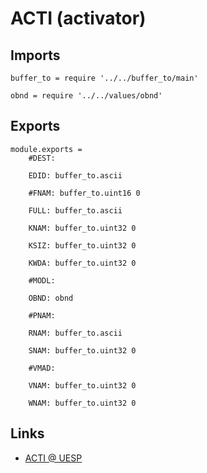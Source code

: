 # ACTI (activator)

## Imports

	buffer_to = require '../../buffer_to/main'

	obnd = require '../../values/obnd'


## Exports

	module.exports =
		#DEST:

		EDID: buffer_to.ascii

		#FNAM: buffer_to.uint16 0

		FULL: buffer_to.ascii

		KNAM: buffer_to.uint32 0

		KSIZ: buffer_to.uint32 0

		KWDA: buffer_to.uint32 0

		#MODL:

		OBND: obnd

		#PNAM:

		RNAM: buffer_to.ascii

		SNAM: buffer_to.uint32 0

		#VMAD:

		VNAM: buffer_to.uint32 0

		WNAM: buffer_to.uint32 0


## Links

- [ACTI @ UESP](http://www.uesp.net/wiki/Tes5Mod:Mod_File_Format/ACTI)
